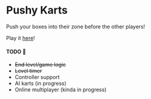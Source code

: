 # Pushy Karts  

Push your boxes into their zone before the other players!

Play it [here](https://pushy-karts.glitch.me/)!


#### TODO 🚧

* ~~End level/game logic~~
* ~~Level timer~~
* Controller support
* AI karts (in progress)
* Online multiplayer (kinda in progress)